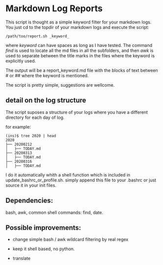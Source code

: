 # Markdown Log Reports

This script is thought as a simple keyword filter for your markdown logs. 
You just cd to the topdir of your markdown logs and execute the script:

```{bash}
/path/too/report.sh _keyword_ 
```

where _keyword_ can have spaces as long as I have tested. 
The command *find* is used to locate all the md files in all
the subfolders, and then *awk* is used to separate between the title 
marks in the files where the keyword is explicitly used. 

The output will be a report_keyword.md file with the 
blocks of text between # or ## where the keyword is mentioned.

The script is pretty simple, suggestions are wellcome. 

## detail on the log structure

The script suposes a structure of your logs where you have a different directory for each day of log.

for example:
```{shell}
(ins)$ tree 2020 | head
2020
├── 20200212
│   ├── TODAY.md
├── 20200313
│   ├── TODAY.md
├── 20200316
│   ├── TODAY.md
```

I do it automatically whith a shell function which is included in update_bashrc_or_profile.sh. 
simply append this file to your .bashrc or just source it in your init files. 



## Dependencies:
bash, awk, common shell commands: find, date.



## Possible improvements:

- change simple bash / awk wildcard filtering by real regex 

- keep it shell based, no python. 

- translate 
